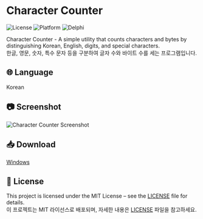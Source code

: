 # Character Counter

![License](https://img.shields.io/badge/License-MIT-blue.svg)
![Platform](https://img.shields.io/badge/Windows-7%2B-green)
![Delphi](https://img.shields.io/badge/Made%20with-Delphi%2012.1-orange)

Character Counter - A simple utility that counts characters and bytes by distinguishing Korean, English, digits, and special characters.
<br>
한글, 영문, 숫자, 특수 문자 등을 구분하여 글자 수와 바이트 수를 세는 프로그램입니다.

## 🌐 Language
Korean

## 📷 Screenshot
![Character Counter Screenshot](https://i.imgur.com/txhPFKw.png)

## 📥 Download
[Windows](https://github.com/0x2019/CharacterCounter/releases)

## 📄 License
This project is licensed under the MIT License – see the [LICENSE](LICENSE) file for details.  
이 프로젝트는 MIT 라이선스로 배포되며, 자세한 내용은 [LICENSE](LICENSE) 파일을 참고하세요.
